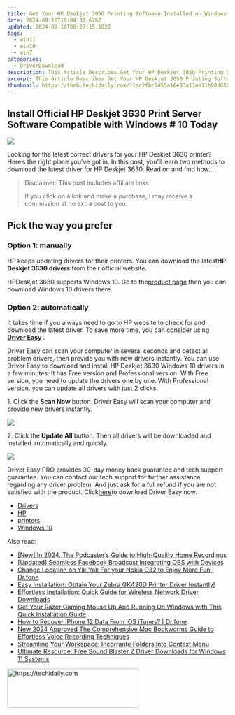 ```yaml
---
title: Get Your HP Deskjet 3050 Printing Software Installed on Windows Systems
date: 2024-09-16T16:04:37.678Z
updated: 2024-09-18T00:27:15.182Z
tags:
  - win11
  - win10
  - win7
categories:
  - DriverDownload
description: This Article Describes Get Your HP Deskjet 3050 Printing Software Installed on Windows Systems
excerpt: This Article Describes Get Your HP Deskjet 3050 Printing Software Installed on Windows Systems
thumbnail: https://thmb.techidaily.com/11ac2fbc2d55a16e83a13ae11b90d85bbbd47dc0f4e83a3ee2cd2c6dc684fba9.jpg
---
```


## Install Official HP Deskjet 3630 Print Server Software Compatible with Windows # 10 Today

![](https://images.drivereasy.com/wp-content/uploads/2016/12/img_5847b6f738209.jpg)

 Looking for the latest correct drivers for your HP Deskjet 3630 printer? Here’s the right place you’ve got in. In this post, you’ll learn two methods to download the latest driver for HP Deskjet 3630\. Read on and find how…

>  Disclaimer: This post includes affiliate links
>
>  If you click on a link and make a purchase, I may receive a commission at no extra cost to you.
>

## Pick the way you prefer

### **Option 1: manually**

 HP keeps updating drivers for their printers. You can download the latest**HP Deskjet 3630 drivers** from their official website.
  
 HPDeskjet 3630 supports Windows 10. Go to the[product page](http://support.hp.com/us-en/product/HP-DeskJet-3630-All-in-One-Printer-series/7172306/drivers) then you can download Windows 10 drivers there.

### Option 2: automatically

 It takes time if you always need to go to HP website to check for and download the latest driver. To save more time, you can consider using **[Driver Easy](https://tools.techidaily.com/drivereasy/download/)**  .
  
 Driver Easy can scan your computer in several seconds and detect all problem drivers, then provide you with new drivers instantly. You can use Driver Easy to download and install HP Deskjet 3630 Windows 10 drivers in a few minutes. It has Free version and Professional version. With Free version, you need to update the drivers one by one. With Professional version, you can update all drivers with just 2 clicks.  
  
 1\. Click the **Scan Now** button. Driver Easy will scan your computer and provide new drivers instantly.  

![](https://images.drivereasy.com/wp-content/uploads/2017/04/img_58feda78bc337.png)

 2\. Click the **Update All** button. Then all drivers will be downloaded and installed automatically and quickly.  
  
![](https://images.drivereasy.com/wp-content/uploads/2017/04/img_58fee11060ec2.jpg)

Driver Easy PRO provides 30-day money back guarantee and tech support guarantee. You can contact our tech support for further assistance regarding any driver problem. And just ask for a full refund if you are not satisfied with the product. Click[here](https://tools.techidaily.com/drivereasy/download/)to download Driver Easy now.

* [Drivers](https://tools.techidaily.com/drivereasy/download/)
* [HP](https://tools.techidaily.com/drivereasy/download/)
* [printers](https://tools.techidaily.com/drivereasy/download/)
* [Windows 10](https://tools.techidaily.com/drivereasy/download/)

<ins class="adsbygoogle"
     style="display:block"
     data-ad-format="autorelaxed"
     data-ad-client="ca-pub-7571918770474297"
     data-ad-slot="1223367746"></ins>

<ins class="adsbygoogle"
     style="display:block"
     data-ad-client="ca-pub-7571918770474297"
     data-ad-slot="8358498916"
     data-ad-format="auto"
     data-full-width-responsive="true"></ins>

<span class="atpl-alsoreadstyle">Also read:</span>
<div><ul>
<li><a href="https://desktop-recording.techidaily.com/new-in-2024-the-podcasters-guide-to-high-quality-home-recordings/"><u>[New] In 2024, The Podcaster’s Guide to High-Quality Home Recordings</u></a></li>
<li><a href="https://facebook-video-recording.techidaily.com/updated-seamless-facebook-broadcast-integrating-obs-with-devices/"><u>[Updated] Seamless Facebook Broadcast Integrating OBS with Devices</u></a></li>
<li><a href="https://location-social.techidaily.com/change-location-on-yik-yak-for-your-nokia-c32-to-enjoy-more-fun-drfone-by-drfone-virtual-android/"><u>Change Location on Yik Yak For your Nokia C32 to Enjoy More Fun | Dr.fone</u></a></li>
<li><a href="https://hardware-updates.techidaily.com/1722963509594-easy-installation-obtain-your-zebra-gk420d-printer-driver-instantly/"><u>Easy Installation: Obtain Your Zebra GK420D Printer Driver Instantly!</u></a></li>
<li><a href="https://hardware-updates.techidaily.com/effortless-installation-quick-guide-for-wireless-network-driver-downloads/"><u>Effortless Installation: Quick Guide for Wireless Network Driver Downloads</u></a></li>
<li><a href="https://hardware-updates.techidaily.com/get-your-razer-gaming-mouse-up-and-running-on-windows-with-this-quick-installation-guide/"><u>Get Your Razer Gaming Mouse Up And Running On Windows with This Quick Installation Guide</u></a></li>
<li><a href="https://blog-min.techidaily.com/how-to-recover-iphone-12-data-from-ios-itunes-drfone-by-drfone-ios-data-recovery-ios-data-recovery/"><u>How to Recover iPhone 12 Data From iOS iTunes? | Dr.fone</u></a></li>
<li><a href="https://audio-shaping.techidaily.com/new-2024-approved-the-comprehensive-mac-bookworms-guide-to-effortless-voice-recording-techniques/"><u>New 2024 Approved The Comprehensive Mac Bookworms Guide to Effortless Voice Recording Techniques</u></a></li>
<li><a href="https://windows11.techidaily.com/streamline-your-workspace-incorrante-folders-into-context-menu/"><u>Streamline Your Workspace: Incorrante Folders Into Context Menu</u></a></li>
<li><a href="https://hardware-updates.techidaily.com/ultimate-resource-free-sound-blaster-z-driver-downloads-for-windows-11-systems/"><u>Ultimate Resource: Free Sound Blaster Z Driver Downloads for Windows 11 Systems</u></a></li>
</ul></div>

<!-- affiliate ads begin -->
<a href="https://aligracehair.sjv.io/c/5597632/1918698/19272" target="_top" id="1918698">
  <img src="//a.impactradius-go.com/display-ad/19272-1918698" border="0" alt="https://techidaily.com" width="300" height="90"/>
</a>
<img height="0" width="0" src="https://aligracehair.sjv.io/i/5597632/1918698/19272" style="position:absolute;visibility:hidden;" border="0" />
<!-- affiliate ads end -->

